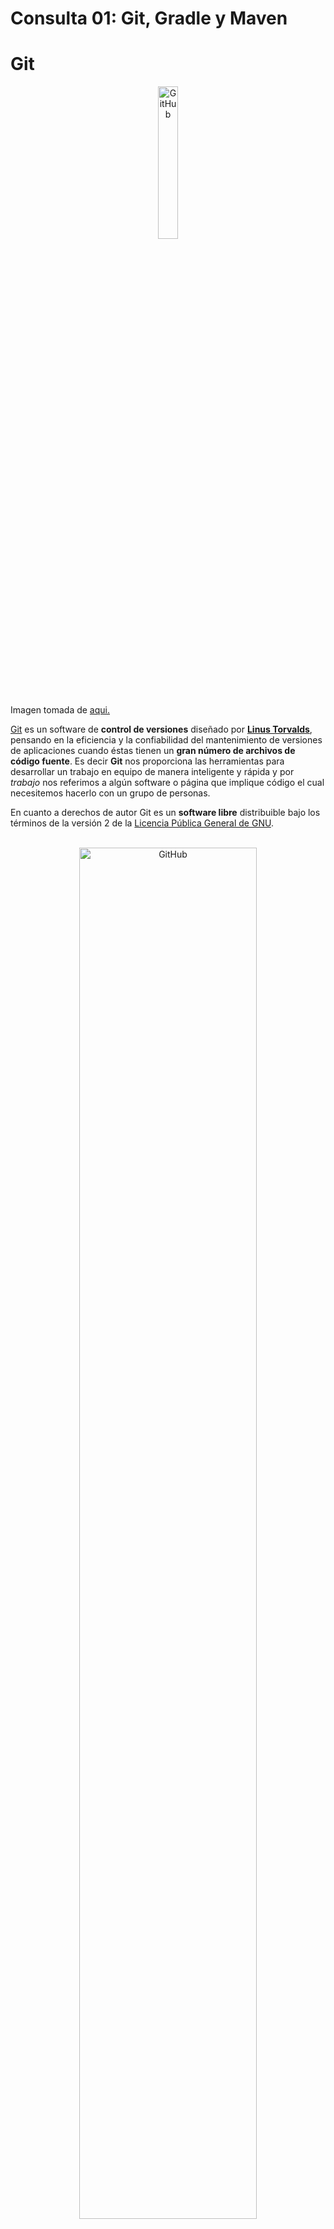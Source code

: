 # Consulta 01: Git, Gradle y Maven

# Git

<div style="text-align:center">
    <img src="Source/img/git01.png" alt="GitHub" style="width: 25%;" />
</div>


Imagen tomada de [aqui.](https://medium.com/@jclopex/que-es-git-desde-0-7678f4c3598d)<br/>

[Git](https://git-scm.com/) es un software de **control de versiones** diseñado por [**Linus Torvalds**](https://es.wikipedia.org/wiki/Linus_Torvalds), pensando en la eficiencia y la confiabilidad del mantenimiento de versiones de aplicaciones cuando éstas tienen un **gran número de archivos de código fuente**. Es decir **Git** nos proporciona las herramientas para desarrollar un trabajo en equipo de manera inteligente y rápida y por *trabajo* nos referimos a algún software o página que implique código el cual necesitemos hacerlo con un grupo de personas.

En cuanto a derechos de autor Git es un **software libre** distribuible bajo los términos de la versión 2 de la [Licencia Pública General de GNU](https://www.gnu.org/licenses/gpl-3.0.html).

<br />

<div style="text-align:center">
    <img src="Source/img/git02.jpg" alt="GitHub" style="width: 75%;" />
</div>


Imagen tomada de [aqui.](https://blog.dinahosting.com/herramientas-de-control-de-versiones/)<br/>

## ¿Qué es control de versiones?

Pues bien, se define como control de versiones a la gestión de los diversos cambios que se realizan sobre los elementos de algún producto o una configuración del mismo es decir a la gestión de los diversos cambios que se realizan sobre los elementos de algún producto o una configuración, y para los que aún no les queda claro del todo, control de versiones es lo que se hace al momento de estar desarrollando un software o una página web. Exactamente es eso que haces cuando subes y actualizas tu código en la nube, o le añades alguna parte o simplemente le editas cosas que no funcionan como deberían o al menos no como tú esperarías.

## Y, entonces ¿A qué le llamamos *sistema de control de versiones*?

Muy sencillo, son todas las herramientas que nos permiten hacer todas esas modificaciones antes mencionadas en nuestro código y hacen que sea más fácil la administración de las distintas versiones de cada producto desarrollado; es decir Git.



<div style="text-align:center">
    <img src="Source/img/git03.png" alt="GitHub" style=";" />
</div>


Imagen tomada de [aqui.](https://medium.com/@jointdeveloper/sistemas-de-control-de-versiones-qu%C3%A9-son-y-por-qu%C3%A9-amarlos-24b6957e716e)<br/><br/>
[Sobre el Control de Versiones.](https://git-scm.com/book/es/v2/Inicio---Sobre-el-Control-de-Versiones-Fundamentos-de-Git)
<br/>

### Algunas de las características más importantes de Git son:

- Rapidez en la gestión de ramas, debido a que Git nos dice que un cambio será fusionado mucho más frecuentemente de lo que se escribe originalmente.

- Gestión distribuida; Los cambios se importan como ramas adicionales y pueden ser fusionados de la misma manera como se hace en la rama local.

- Gestión eficiente de proyectos grandes.

- Realmacenamiento periódico en paquetes.

## Los Tres Estados

Git tiene tres estados principales en los que se pueden encontrar tus archivos: confirmado (committed), modificado (modified), y preparado (staged). Confirmado: significa que los datos están almacenados de manera segura en tu base de datos local. Modificado: significa que has modificado el archivo pero todavía no lo has confirmado a tu base de datos. Preparado: significa que has marcado un archivo modificado en su versión actual para que vaya en tu próxima confirmación.

Esto nos lleva a las tres secciones principales de un proyecto de Git: El directorio de Git (Git directory), el directorio de trabajo (working directory), y el área de preparación (staging area).

![](Source/img/git04.png)

Imagen tomada de [aqui.](https://medium.com/@_moisesdelacruz/tutorial-b%C3%A1sico-de-git-y-github-42e46ff41194)<br/>

## Funcionamiento de Git

Básicamente, Git funciona del siguiente modo:

&nbsp;&nbsp;&nbsp;&nbsp;&nbsp;&nbsp;**1.** Crea un “repositorio” (proyecto) con una herramienta de alojamiento de git (como Bitbucket).  
&nbsp;&nbsp;&nbsp;&nbsp;&nbsp;&nbsp;**2.** Copia (o clona) el repositorio en tu equipo local.  
&nbsp;&nbsp;&nbsp;&nbsp;&nbsp;&nbsp;**3.** Añade un archivo en tu repositorio local y “confirma” (guarda) los cambios.  
&nbsp;&nbsp;&nbsp;&nbsp;&nbsp;&nbsp;**4.** “Envía” tus cambios a la rama maestra.  
&nbsp;&nbsp;&nbsp;&nbsp;&nbsp;&nbsp;**5.** Realiza un cambio en tu archivo con una herramienta de alojamiento de git y confírmalo.  
&nbsp;&nbsp;&nbsp;&nbsp;&nbsp;&nbsp;**6.** “Incorpora” los cambios en tu equipo local.  
&nbsp;&nbsp;&nbsp;&nbsp;&nbsp;&nbsp;**7.** Crea una “rama” (versión), haz un cambio y confírmalo.  
&nbsp;&nbsp;&nbsp;&nbsp;&nbsp;&nbsp;**8.** Abre una “solicitud de incorporación de cambios” (propón cambios en la rama maestra).  
&nbsp;&nbsp;&nbsp;&nbsp;&nbsp;&nbsp;**9.** “Fusiona” tu rama con la rama maestra.  
<br/>
[Guía sencilla.](https://rogerdudler.github.io/git-guide/index.es.html)

![](Source/img/git05.png)

Imagen tomada de [aqui.](https://www.syloper.com/blog/desarrollo/versionando-codigo-con-git/)

### Guías de Instalación

[Windows.](https://git-scm.com/download/win)  
[Linux/Unix.](https://git-scm.com/download/linux) (Aunque generalmente viene preinstalado)  
[Mac OS X.](https://git-scm.com/download/mac)  

## Comandos Básicos

> "Añadir" se refiere a agregar archivos al *Staging Area* de git, es decir que git ya le estaría haciendo seguimiento a los cambios en dichos archivos

- Iniciar un repositorio vacío en unas carpeta específica:  
`git init`
- Añadir un archivo especifico:  
`git add <nombre_archivo>`
- Añadir todos los archivos del directorio "actual":  
`git add .`
- Guardar/confirmar cambios de los archivos que se encuentren en el *Staging Area*. El agregado `-m` es para añadir un mensaje **descriptivo** al commit:  
`git commit -m "<mensaje>"`
- Es el equivalente a hacer `git add .` y `git commit -m` juntos:  
`git commit -am "<mensaje>"`
- Lista todos los `commits` realizados a lo largo de nuestro proyecto:  
`git log`
- Sube la rama “nombre_rama” al servidor remoto:  
`git push origin <nombre_rama>`
- Descarga los cambios realizados en el repositorio remoto:  
`git fetch`
- Incluye en la rama que te encuentras parado, los cambios realizados en la rama “nombre_rama”:  
`git merge <nombre_rama>`
- Unifica los comandos `fetch` y `merge` en un único comando:  
`git pull`
- Muestra el estado actual de la rama, como los cambios que hay sin commitear:  
`git status`
- Crea una rama a partir de la que te encuentres parado con el nombre “nombre_rama_nueva”, y luego salta sobre la rama nueva, por lo que quedas parado en esta última:  
`git checkout -b <nombre_rama_nueva>`
- Si existe una rama remota de nombre “nombre_rama”, al ejecutar este comando se crea una rama local con el nombre “nombre_rama” para hacer un seguimiento de la rama remota con el mismo nombre:  
`git checkout -t origin/<nombre_rama>`
- Lista todas las ramas locales:  
`git branch`
- Lista todas las ramas locales y remotas:  
`git branch -a`
- Elimina la rama local con el nombre “nombre_rama”:  
`git branch -d <nombre_rama>`
- Actualiza tu repositorio remoto en caso que algún otro desarrollador haya eliminado alguna rama remota:  
`git remote prune origin`
- Elimina los cambios realizados que aún no se hayan hecho commit:  
`git reset --hard HEAD`
- Revierte el commit realizado, identificado por el “hash_commit”:  
`git revert <hash_commit>`

## Flujo de Trabajo

Git plantea una gran libertad en la forma de trabajar en torno a un proyecto. Sin embargo, para coordinar el trabajo de un grupo de personas en torno a un proyecto es necesario acordar como se va a trabajar con Git. A estos acuerdos se les llama **flujo de trabajo**.Un flujo de trabajo de Git es una **fórmula** o una **recomendación** acerca del uso de Git para realizar trabajo de forma **uniforme y productiva.** Los flujos de trabajo más populares son git-flow, GitHub-flow, GitLab Flow y One Flow.

### Git-Flow

Creado en 2010 por Vincent Driessen. Es el flujo de trabajo más conocido. Está pensado para aquellos proyectos que tienen entregables y ciclos de desarrollo bien definidos.Está basado en dos grandes ramas con infinito tiempo de vida (ramas **master** y **develop**) y varias ramas de apoyo, unas orientadas al desarrollo de nuevas funcionalidades (ramas **feature**), otras al arreglo de errores (**hotfix**) y otras orientadas a la preparación de nuevas versiones de producción (ramas **release**). La herramienta [gitflow](https://github.com/nvie/gitflow) facilita la automatización de las tareas implicadas en este flujo de trabajo

#### Master

Es la rama principal. Contiene el repositorio que se encuentra publicado en producción, por lo que debe estar siempre estable.

#### Development

Es una rama sacada de Master. Es la rama de integración, todas las nuevas funcionalidades se deben integrar en esta rama. Luego que se realice la integración y se corrijan los errores (en caso de haber alguno), es decir que la rama se encuentre estable, se puede hacer un merge de development sobre la rama Master.

#### Features

Cada nueva funcionalidad se debe realizar en una rama nueva, específica para esa funcionalidad. Estas se deben sacar de Development. Una vez que la funcionalidad esté desarrollada, se hace un merge de la rama sobre Development, donde se integrará con las demás funcionalidades.

#### Hotfix

Son errores de software que surgen en producción, por lo que se deben arreglar y publicar de forma urgente. Es por ello, que son ramas sacadas de Master. Una vez corregido el error, se debe hacer una unificación de la rama sobre Master. Al final, para que no quede desactualizada, se debe realizar la unificación de Master sobre Development.

#### Release

Las ramas de release apoyan la preparación de nuevas versiones de producción. Para ellos se arreglan muchos errores menores y se preparan adecuadamente los metadatos. Se suelen original de la rama develop y deben fusionarse en las ramas master y develop.

### GitHub-Flow

Creado en 2011 por [**GitHub**](https://github.com/) y es la forma de trabajo sugerida por las funcionalidades propias de GitHub . Está centrado en un modelo de desarrollo iterativo y de despliegue constante. Está basado en cinco principios:

- Todo lo que está en la rama master está listo para ser puesto en producción.  
- Para trabajar en algo nuevo, debes crear una nueva rama a partir de la rama master con un nombre descriptivo. El trabajo se irá integrando sobre esa rama en local y regularmente también a esa rama en el servidor.  
- Cuando se necesite ayuda o información o cuando creemos que la rama está lista para integrarla en la rama master, se debe abrir una pull request (solicitud de integración de cambios).  
- Alguien debe revisar y visar los cambios para fusionarlos con la rama master.  
- Los cambios integrados se pueden poner en producción.  

**GitHub** intenta simplificar la gestión de ramas, trabajando directamente sobre la rama master y generando integrando las distintas features directamente a esta rama.

### GitLab Flow

Creado en 2014 por [**Gitlab**](https://about.gitlab.com/). Es una especie de **extensión de GitHub Flow** acompañado de un conjunto de pautas y mejores prácticas que apuntan a estandarizar aún más el proceso. Al igual que GitHub Flow propone el uso de ramas de funcionalidad (feature) que se originan a partir de la rama master y que al finalizarse se mezclan con la rama master. Además introduce otros dos tipos de ramas:

- **Ramas de entorno.** Por ejemplo pre-production production. Se crean a partir de la rama master cuando estamos listos para implementar nuestra aplicación. Si hay un error crítico lo podemos arreglar en un rama y luego mezclarla en la rama de entorno.  
- **Ramas de versión.** Por ejemplo 1.5-stable 1.6-stable. El flujo puede incluir ramas de versión en caso de que el software requiera lanzamientos frecuentes.  

### One Flow

Creado en 2015 por Adam Ruka. En él cada nueva versión de producción está basada en la versión previa de producción. La mayor diferencia entre One Flow y Git Flow es que One Flow no tiene rama de desarrollo.



## Github, Gitlab y BitBucket

Las herramientas a continuación mencionadas en un alto nivel, son sitios web y  servicios basados en la nube que ayudan a los desarrolladores a almacenar y administrar su código, así como a rastrear y controlar los cambios en su código.  A grandes rasgos, estas plataformas están construidas a partir de dos principios, control de versiones y git, ambos discutidos anteriormente.

### GitHub 

GitHub es una empresa con fines de lucro que ofrece un servicio de alojamiento de repositorios Git basado en la nube. Esencialmente, hace que sea mucho más fácil para las personas y los equipos usar Git para el control de versiones y la colaboración.

La interfaz de GitHub es lo suficientemente fácil de usar para que incluso los programadores novatos puedan aprovechar Git. Sin GitHub, el uso de Git generalmente requiere un poco más de conocimientos técnicos y el uso de la línea de comandos.

Sin embargo, GitHub es tan fácil de usar que algunas personas incluso usan GitHub para administrar otros tipos de proyectos, como escribir libros.

Además, cualquiera puede registrarse y alojar un repositorio de código público de forma gratuita, lo que hace que GitHub sea especialmente popular entre los proyectos de código abierto.

Como empresa, GitHub gana dinero vendiendo repositorios de código privados alojados, así como otros planes centrados en el negocio que facilitan a las organizaciones la gestión de los miembros del equipo y la seguridad. 

<div style="text-align:center">
    <img src="https://github.githubassets.com/images/modules/logos_page/GitHub-Mark.png" alt="GitHub" style="width: 25%;" />
</div>

Logo tomado de aquí](https://github.githubassets.com/images/modules/logos_page/GitHub-Mark.png)

GitHub fue fundada en 2008 y fue comprada por Mycrosoft en 2018 y a la fecha tiene alojados más de 100 millones de repositorios de todo tipo de proyectos. Además del servicio de alojamiento de repositorios, GitHub es la desarrolladora de dos aplicaciones ampliamente usadas en la actualidad, la primera ***electron*** que permite renderizar aplicaciones web para que se ejecuten en el escritorio como programas stand alone y ***Atom*** el cual es un editor de código desarrollado a partir de electron.

## GitLab

GitLab es una herramienta de DevOps basada en web que proporciona un administrador de repositorios Git que proporciona funciones de wiki, seguimiento de problemas e integración continua y pipelines de implementación, utilizando una licencia de código abierto, desarrollada por GitLab Inc. El software fue creado por desarrolladores ucranianos Dmitriy Zaporozhets y Valery Sizov.

El código se escribió originalmente en Ruby, y algunas partes se reescribieron posteriormente en Go, inicialmente se ideó como una solución de gestión de código fuente para colaborar dentro de un equipo en el desarrollo de software. Más tarde evolucionó a una solución integrada que cubre el ciclo de vida del desarrollo de software y luego a todo el ciclo de vida de DevOps. Su stack de tecnología actual incluye Go, Ruby on Rails y Vue.js.

Sigue un modelo de desarrollo de núcleo abierto donde la funcionalidad principal se publica bajo una licencia de código abierto (MIT) mientras que la funcionalidad adicional está bajo una licencia propietaria. Esta empresa fue fundada en 2014 y a día de hoy, luego de la compra de GitHub por parte de Mycrosoft, se convirtió en su competencia #1 debido a su filosofía de código abierto

<div style="text-align:center">
	<img src="https://about.gitlab.com/images/press/logo/png/gitlab-logo-gray-stacked-rgb.png" alt="Gitlab" style="zoom:10%;" />
</div>

Logo tomado de[ aquí](https://about.gitlab.com/images/press/logo/png/gitlab-logo-gray-stacked-rgb.png)



## BitBucket



Bitbucket es un servicio de alojamiento de repositorios de control de versiones basado en la web fundado en 2008, actualmente propiedad de Atlassian, para proyectos de desarrollo y código fuente que utilizan sistemas de control de revisión *"Mercurial"* (hasta el 1 de julio de 2020) o Git (desde octubre de 2011). Bitbucket ofrece planes comerciales y cuentas gratuitas. Ofrece cuentas gratuitas con un número ilimitado de repositorios privados  a partir de septiembre de 2010. Bitbucket se integra con otro software de Atlassian como Jira, HipChat, Confluence y Bamboo.

Es similar a GitHub, que usa principalmente Git. Bitbucket ha comercializado tradicionalmente sus servicios a desarrolladores profesionales con código de software propietario privado, especialmente desde que fue adquirido por Atlassian en 2010.  En febrero de 2017, Bitbucket anunció que había llegado a 6 millones de desarrolladores y 1 millón de equipos en su plataforma. En abril de 2019, Atlassian anunció que Bitbucket alcanzó los 10 millones de usuarios registrados y más de 28 millones de repositorios.

Bitbucket tiene tres modelos de implementación: Cloud, Bitbucket Server y Data Center.


<div style="text-align:center">
	<img src="https://wac-cdn.atlassian.com/dam/jcr:c942540c-53ae-4357-bffa-ed37739d71b0/bitbucket-atlassian-logo.svg?cdnVersion=1224" alt="bitbicket" style="zoom:150%;" />
</div>
Logo tomado de [aquí](https://wac-cdn.atlassian.com/dam/jcr:c942540c-53ae-4357-bffa-ed37739d71b0/bitbucket-atlassian-logo.svg?cdnVersion=1224)





# Gradle


Gradle es una herramienta de código abierto para automatizar la construcción de proyectos, se centra en la flexibilidad y el rendimiento. 

Los scripts de compilación de Gradle se escriben utilizando **Groovy**, el cual es un lenguaje de programación orientado a objetos implementado sobre la plataforma Java, o **Kotlin DSL (Domain Specific Language)** el cual es también un lenguaje de programación de tipado estático que corre sobre la máquina virtual de Java y que también puede ser compilado a código fuente de JavaScript.

![Texto alternativo opcional si no se carga la imagen](https://gradle.org/images/gradle-knowledge-graph-logo.png?20170228)
> Imagen tomada de: https://gradle.org/images/gradle-knowledge-graph-logo.png?20170228 

Gradle fue seleccionado como la herramienta **oficial** de construcción para Android y cuenta con soporte para diversas tecnologías y lenguajes.

Algunas de las características que ofrece esta herramienta:

  - Altamente personalizable
  - Rápido
  - Potente
  - Flexibilidad
  - Permite trabajar en varios lenguajes
  - Tiene lenguaje DSL que simplifica
  - Tiene gestión de tendencias bastante optimizada

Gradle tiene una gran flexibilidad y nos permite hacer usos otros lenguajes además de **Java**, también cuenta con un sistema de **gestión de dependencias** muy estable. Gradle es altamente **personalizable y rápido** ya que completa las tareas de forma rápida y precisa **reutilizando** las salidas de las ejecuciones anteriores, sólo procesa las entradas que presentan cambios en paralelo.

![Texto alternativo opcional si no se carga la imagen](https://www.arquitecturajava.com/wp-content/uploads/diagramaGradle.gif)
> Imagen tomada de: https://www.arquitecturajava.com/wp-content/uploads/diagramaGradle.gif

### Iniciar en Gradle
Comenzar con Gradle es fácil, solo debe seguir las guías para [Descargar e Instalar Gradle](https://docs.gradle.org/current/userguide/installation.html) y luego consulte las [Guías de Introducción a Gradle](https://gradle.org/guides/#getting-started) para crear su primer proyecto, extraído desde la pagina oficial de Gradle. 

### Funcionalidades de la herramienta
Gradle al ser una herramienta tan flexible y potente, tiene una gran cantidad de funciones que puedes implementar en su uso, algunas de ellas son:
  - **Depuración colaborativa:** Permite compartir los resultados de la compilación para resolver en equipo de forma eficiente posibles problemas que aparezcan.
  - **Construcción incremental:** Valida en el proceso de compilación si la entrada, salida o implementación de una tarea ha cambiado, en caso de no existir algún cambio la considera actualizada y no se ejecuta.
  - **Diseño de repositorio personalizado:** Podremos tratar prácticamente cualquier estructura de directorios del sistema de archivos como un repositorio de Artifacts.
  - **Dependencias transitivas:** Es uno de los principales beneficios que ofrece al utilizar la gestión de dependencias ya que se encarga de descargar y administrar las dependencias transitivas.
  - **Soporte a Groovy y Scala incorporado:** Compatibilidad con los proyectos de Groovy, permitiendo trabajar con código Groovy o código Scala e inclusive desarrollar código mixto Java y Groovy o Java y Scala.
  - **Integración con Android Studio:** Android Studio no cuenta con un generador interno, sino que delega todas las tareas de compilación en Gradle, garantizando la corrección en todas las construcciones, ya sea que se ejecuten desde Android Studio, la línea de comandos o un servidor de construcción de integración continua.
  - **TestKit para pruebas funcionales:** Permite la ejecución prágramática de builds inspeccionando los resultados de compilación, ésta es una prueba de compatibilidad entre versiones.
  - **Lee el formato POM:** Es compatible con el formato de metadatos POM, por lo que es posible recuperar dependencias de cualquier repositorio compatible con Maven.
  - **Caché de dependencia de terceros:** Las dependencias de repositorios remotos se descargan y almacenan en caché localmente, las compilaciones posteriores utilizan los artifacts almacenados en caché para evitar el tráfico de red innecesario.
  - **Compara builds:** Resalta de forma rápida las diferencias entre compilaciones, lo que hace que el análisis de la causa raíz sea mucho más rápido y eficaz.

### Complementos de Gradle
Gradle permite construir desde **microservicios** hasta **aplicaciones móviles**, puede ser utilizado por pequeños **startups** como por grandes empresas, ya que ayuda a los equipos a desarrollar, automatizar y entregar software de calidad en un menor tiempo, aumentando su eficiencia.

Esta herramienta cuenta con una gran variedad de complementos o plugins que ayudan agilizar la construcción, entre los cuales destacamos los siguientes:

- **javamuc.gradle-semantic-build-versioning:** Proporciona soporte para vel ersionado semántico de las compilaciones, es fácil de usar y configurar.
- **io.freefair.maven-publish-war:** Permite crear una publicación de mavenWeb.
- **io.freefair.maven-publish-java:** Crea una publicación mavenJava.
- **org.mozilla.rust-android-gradle.rust-android:** Un complemento que ayuda a construir bibliotecas Rust JNI con Cargo para su uso en proyectos de Android.
- **net.wooga.build-unity:** Este complemento proporciona tareas para exportar proyectos de plataforma desde los proyectos de Unity3D.
- **de.db.vz.msintplugin:** Este complemento nos permitirá ejecutar pruebas de integración de microservicio con docker.
- **com.bmuschko.docker-remote-api:** Nos facilita la gestión de imágenes y contenedores Docker.
- **com.google.cloud.tools.jib:** Crea un contenedor para tu aplicación Java.

**Gradle** cuenta con paquetes para ser implementado en cualquier plataforma su gran versatilidad permite trabajar con monorepos o multirepositorios, modelando, sistematizando y construyendo soluciones exitosas, de forma rápida y precisa.


# Maven
[comment]: <> "Hernan"
